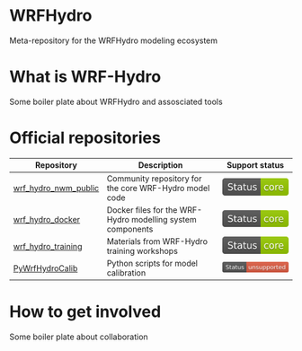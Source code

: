 # WRFHydro
Meta-repository for the WRFHydro modeling ecosystem

# What is WRF-Hydro
Some boiler plate about WRFHydro and assosciated tools

# Official repositories
|Repository|Description|Support status
|------|------|-----------|
[wrf_hydro_nwm_public](https://github.com/NCAR/wrf_hydro_nwm_public) | Community repository for the core WRF-Hydro model code| ![](https://github.com/NCAR/WRFHydro/blob/master/static/badges/Status-Core-green.svg) |
[wrf_hydro_docker](https://github.com/NCAR/wrf_hydro_docker) | Docker files for the WRF-Hydro modelling system components | ![](https://github.com/NCAR/WRFHydro/blob/master/static/badges/Status-Core-green.svg) |
[wrf_hydro_training](https://github.com/NCAR/wrf_hydro_training) | Materials from WRF-Hydro training workshops | ![](https://github.com/NCAR/WRFHydro/blob/master/static/badges/Status-Core-green.svg) |
[PyWrfHydroCalib](https://github.com/NCAR/PyWrfHydroCalib) | Python scripts for model calibration | ![](https://github.com/NCAR/WRFHydro/blob/master/static/badges/Status-unsupported-red.svg) |

# How to get involved
Some boiler plate about collaboration 
